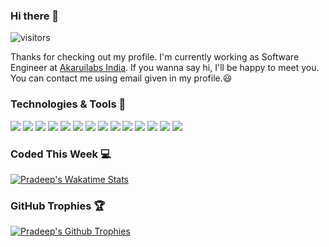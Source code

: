 ### Hi there 👋

![visitors](https://visitor-badge.laobi.icu/badge?page_id=pk-rawat.pk-rawat)


Thanks for checking out my profile. I'm currently working as Software Engineer at [Akaruilabs India](https://github.com/akaruilabs-india). If you wanna say hi, I'll be happy to meet you. You can contact me using email given in my profile.😃


### Technologies & Tools 🔨

![](https://img.shields.io/badge/OS-Windows-informational?style=flat&logo=windows&logoColor=white&color=blue)
![](https://img.shields.io/badge/OS-Linux-informational?style=flat&logo=linux&logoColor=white&color=orange)
![](https://img.shields.io/badge/Tools-Docker-informational?style=flat&logo=docker&logoColor=white&color=blue)
![](https://img.shields.io/badge/Tools-Git-informational?style=flat&logo=git&logoColor=white&color=green)
![](https://img.shields.io/badge/Editor-VS_Code-informational?style=flat&logo=visual-studio-code&logoColor=white&color=blueviolet)
![](https://img.shields.io/badge/Code-Ruby-informational?style=flat&logo=ruby&logoColor=white&color=red)
![](https://img.shields.io/badge/Code-React-informational?style=flat&logo=react&logoColor=white&color=blue)
![](https://img.shields.io/badge/Code-JavaScript-informational?style=flat&logo=javascript&logoColor=white&color=yellow)
![](https://img.shields.io/badge/Code-Golang-informational?style=flat&logo=go&logoColor=white&color=green)
![](https://img.shields.io/badge/Code-Node.JS-informational?style=flat&logo=node.js&logoColor=white&color=green)
![](https://img.shields.io/badge/Shell-Bash-informational?style=flat&logo=gnu-bash&logoColor=white&color=lightgray)
![](https://img.shields.io/badge/Database-PostgreSQL-informational?style=flat&logo=postgresql&logoColor=white&color=blue)
![](https://img.shields.io/badge/Database-MongoDB-informational?style=flat&logo=mongodb&logoColor=white&color=green)
![](https://img.shields.io/badge/Database-MySQL-informational?style=flat&logo=mysql&logoColor=white&color=blue)


### Coded This Week 💻

[![Pradeep's Wakatime Stats](https://github-readme-stats.vercel.app/api/wakatime?layout=compact&theme=onedark&username=pradeep)](https://github.com/pk-rawat)


### GitHub Trophies 🏆

[![Pradeep's Github Trophies](https://github-profile-trophy.vercel.app/?username=pk-rawat&theme=onedark)](https://github.com/pk-rawat)
